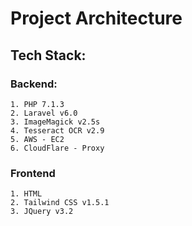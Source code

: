 # Project Architecture

## **Tech Stack:**
### Backend:
    1. PHP 7.1.3
    2. Laravel v6.0
    3. ImageMagick v2.5s
    4. Tesseract OCR v2.9
    5. AWS - EC2
    6. CloudFlare - Proxy

### Frontend
    1. HTML
    2. Tailwind CSS v1.5.1
    3. JQuery v3.2